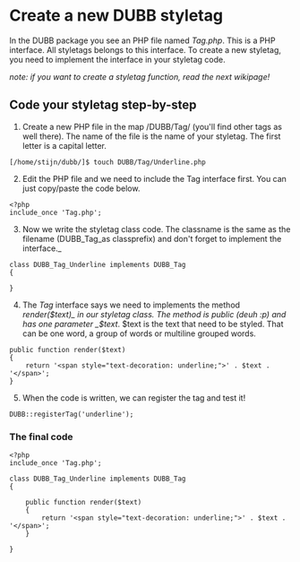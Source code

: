 # Create a new DUBB styletag #

In the DUBB package you see an PHP file named _Tag.php_. This is a PHP interface. All styletags belongs to this interface. To create a new styletag, you need to implement the interface in your styletag code.

_note: if you want to create a styletag function, read the next wikipage!_

## Code your styletag step-by-step ##

1) Create a new PHP file in the map /DUBB/Tag/ (you'll find other tags as well there). The name of the file is the name of your styletag. The first letter is a capital letter.

```
[/home/stijn/dubb/]$ touch DUBB/Tag/Underline.php
```

2) Edit the PHP file and we need to include the Tag interface first. You can just copy/paste the code below.

```
<?php
include_once 'Tag.php';
```

3) Now we write the styletag class code. The classname is the same as the filename (DUBB\_Tag_as classprefix) and don't forget to implement the interface._

```
class DUBB_Tag_Underline implements DUBB_Tag
{

}
```

4) The _Tag_ interface says we need to implements the method _render($text)_ in our styletag class. The method is public (deuh :p) and has one parameter _$text_. $text is the text that need to be styled. That can be one word, a group of words or multiline grouped words.

```
public function render($text)
{
    return '<span style="text-decoration: underline;">' . $text . '</span>';
}
```

5) When the code is written, we can register the tag and test it!

```
DUBB::registerTag('underline');
```

### The final code ###

```
<?php
include_once 'Tag.php';

class DUBB_Tag_Underline implements DUBB_Tag
{

    public function render($text)
    {
        return '<span style="text-decoration: underline;">' . $text . '</span>';
    }

}
```